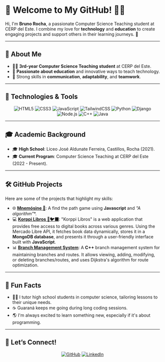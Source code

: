 # 🌟 Welcome to My GitHub! 👨‍💻  
Hi, I'm **Bruno Rocha**, a passionate Computer Science Teaching student at CERP del Este. I combine my love for **technology** and **education** to create engaging projects and support others in their learning journeys. 🚀  

---

## 🎯 About Me  
- 👨‍🏫 **3rd-year Computer Science Teaching student** at CERP del Este.  
- 🌱 **Passionate about education** and innovative ways to teach technology.  
- 🤝 Strong skills in **communication**, **adaptability**, and **teamwork**.  

---

## 🔧 Technologies & Tools  
<div align="center">

![HTML5](https://img.shields.io/badge/-HTML5-E34F26?logo=html5&logoColor=white&style=for-the-badge)
![CSS3](https://img.shields.io/badge/-CSS3-1572B6?logo=css3&logoColor=white&style=for-the-badge)
![JavaScript](https://img.shields.io/badge/-JavaScript-F7DF1E?logo=javascript&logoColor=black&style=for-the-badge)
![TailwindCSS](https://img.shields.io/badge/-TailwindCSS-06B6D4?logo=tailwindcss&logoColor=white&style=for-the-badge)
![Python](https://img.shields.io/badge/-Python-3776AB?logo=python&logoColor=white&style=for-the-badge)
![Django](https://img.shields.io/badge/-Django-092E20?logo=django&logoColor=white&style=for-the-badge)
![Node.js](https://img.shields.io/badge/-Node.js-339933?logo=node.js&logoColor=white&style=for-the-badge)
![C++](https://img.shields.io/badge/-C++-00599C?logo=cplusplus&logoColor=white&style=for-the-badge)
![Java](https://img.shields.io/badge/-Java-007396?logo=java&logoColor=white&style=for-the-badge)

</div>

---

## 🎓 Academic Background  
- 🎓 **High School**: Liceo José Aldunate Ferreira, Castillos, Rocha (2021).  
- 🎓 **Current Program**: Computer Science Teaching at CERP del Este (2022 - Present).  

---

## 🛠️ GitHub Projects  
Here are some of the projects that highlight my skills:  

- 🌐 **[Mnemósine 🦉](https://brumaster7.github.io/Mnemosine/)**: A find the path game using **Javascript** and **"A* algorithm"**.  
- 💻 **[Korppi Libros 📖🐦‍⬛](https://korppi-libros.vercel.app/)**: "Korppi Libros" is a web application that provides free access to digital books across various genres. Using the Mercado Libre API, it fetches book data dynamically, stores it in a **MongoDB database**, and presents it through a user-friendly interface built with **JavaScript**.  
- 📊 **[Branch Management System](https://github.com/BruMaster7/sistema_sucursales)**: A **C++** branch management system for maintaining branches and routes. It allows viewing, adding, modifying, or deleting branches/routes, and uses Dijkstra's algorithm for route optimization.  

---

## 🌟 Fun Facts  
- 👨‍🏫 I tutor high school students in computer science, tailoring lessons to their unique needs.  
- ☕ Guaraná keeps me going during long coding sessions.  
- 🌎 I'm always excited to learn something new, especially if it's about programming.

---

## 🤝 Let’s Connect!  
<div align="center">

[![GitHub](https://img.shields.io/badge/-GitHub-181717?logo=github&logoColor=white&style=for-the-badge)](https://github.com/BruMaster7)
[![LinkedIn](https://img.shields.io/badge/-LinkedIn-0077B5?logo=linkedin&logoColor=white&style=for-the-badge)](https://www.linkedin.com/in/bruno-rocha-a520a91b8/)  

</div>




